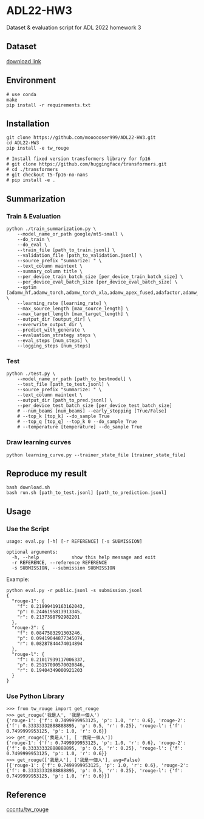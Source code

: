 # ADL22-HW3
Dataset & evaluation script for ADL 2022 homework 3

## Dataset
[download link](https://drive.google.com/file/d/186ejZVADY16RBfVjzcMcz9bal9L3inXC/view?usp=sharing)

## Environment
```shell
# use conda
make
pip install -r requirements.txt
```

## Installation
```
git clone https://github.com/moooooser999/ADL22-HW3.git
cd ADL22-HW3
pip install -e tw_rouge

# Install fixed version transformers library for fp16
# git clone https://github.com/huggingface/transformers.git
# cd ./transformers
# git checkout t5-fp16-no-nans
# pip install -e .
```

## Summarization
### Train & Evaluation
```shell
python ./train_summarization.py \
    --model_name_or_path google/mt5-small \
    --do_train \
    --do_eval \
    --train_file [path_to_train.jsonl] \
    --validation_file [path_to_validation.jsonl] \
    --source_prefix "summarize: " \
    --text_column maintext \
    --summary_column title \
    --per_device_train_batch_size [per_device_train_batch_size] \
    --per_device_eval_batch_size [per_device_eval_batch_size] \
    --optim [adamw_hf,adamw_torch,adamw_torch_xla,adamw_apex_fused,adafactor,adamw_bnb_8bit,sgd,adagrad] \
    --learning_rate [learning_rate] \
    --max_source_length [max_source_length] \
    --max_target_length [max_target_length] \
    --output_dir [output_dir] \
    --overwrite_output_dir \
    --predict_with_generate \
    --evaluation_strategy steps \
    --eval_steps [num_steps] \
    --logging_steps [num_steps]
```

### Test
```shell
python ./test.py \
    --model_name_or_path [path_to_bestmodel] \
    --test_file [path_to_test.jsonl] \
    --source_prefix "summarize: " \
    --text_column maintext \
    --output_dir [path_to_pred.jsonl] \
    --per_device_test_batch_size [per_device_test_batch_size]
    # --num_beams [num_beams] --early_stopping [True/False]
    # --top_k [top_k] --do_sample True
    # --top_q [top_q] --top_k 0 --do_sample True
    # --temperature [temperature] --do_sample True
```

### Draw learning curves 
```shell
python learning_curve.py --trainer_state_file [trainer_state_file]
```

## Reproduce my result
```shell
bash download.sh
bash run.sh [path_to_test.jsonl] [path_to_prediction.jsonl]
```


## Usage
### Use the Script
```
usage: eval.py [-h] [-r REFERENCE] [-s SUBMISSION]

optional arguments:
  -h, --help            show this help message and exit
  -r REFERENCE, --reference REFERENCE
  -s SUBMISSION, --submission SUBMISSION
```

Example:
```
python eval.py -r public.jsonl -s submission.jsonl
{
  "rouge-1": {
    "f": 0.21999419163162043,
    "p": 0.2446195813913345,
    "r": 0.2137398792982201
  },
  "rouge-2": {
    "f": 0.0847583291303246,
    "p": 0.09419044877345074,
    "r": 0.08287844474014894
  },
  "rouge-l": {
    "f": 0.21017939117006337,
    "p": 0.25157090570020846,
    "r": 0.19404349000921203
  }
}
```


### Use Python Library
```
>>> from tw_rouge import get_rouge
>>> get_rouge('我是人', '我是一個人')
{'rouge-1': {'f': 0.7499999953125, 'p': 1.0, 'r': 0.6}, 'rouge-2': {'f': 0.33333332888888895, 'p': 0.5, 'r': 0.25}, 'rouge-l': {'f': 0.7499999953125, 'p': 1.0, 'r': 0.6}}
>>> get_rouge(['我是人'], [ '我是一個人'])
{'rouge-1': {'f': 0.7499999953125, 'p': 1.0, 'r': 0.6}, 'rouge-2': {'f': 0.33333332888888895, 'p': 0.5, 'r': 0.25}, 'rouge-l': {'f': 0.7499999953125, 'p': 1.0, 'r': 0.6}}
>>> get_rouge(['我是人'], ['我是一個人'], avg=False)
[{'rouge-1': {'f': 0.7499999953125, 'p': 1.0, 'r': 0.6}, 'rouge-2': {'f': 0.33333332888888895, 'p': 0.5, 'r': 0.25}, 'rouge-l': {'f': 0.7499999953125, 'p': 1.0, 'r': 0.6}}]
```


## Reference
[cccntu/tw_rouge](https://github.com/cccntu/tw_rouge)
